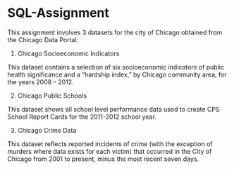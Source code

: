 # SQL-Assignment
This assignment involves 3 datasets for the city of Chicago obtained from the Chicago Data Portal:

1. Chicago Socioeconomic Indicators

This dataset contains a selection of six socioeconomic indicators of public health significance and a “hardship index,” by Chicago community area, for the years 2008 – 2012.

2. Chicago Public Schools

This dataset shows all school level performance data used to create CPS School Report Cards for the 2011-2012 school year.

3. Chicago Crime Data

This dataset reflects reported incidents of crime (with the exception of murders where data exists for each victim) that occurred in the City of Chicago from 2001 to present, minus the most recent seven days.

